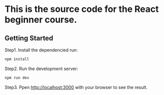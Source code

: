 # This is the source code for the React beginner course.

## Getting Started

Step1. Install the dependencied run:

```bash
npm install
```

Step2. Run the development server:

```bash
npm run dev
```

Step3. Ppen [http://localhost:3000](http://localhost:3000) with your browser to see the result.

